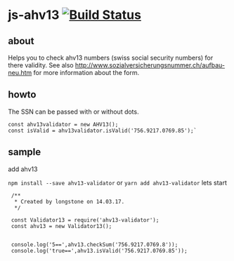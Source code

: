 # js-ahv13 [![Build Status](https://travis-ci.org/longstone/js-ahv13.svg?branch=master)](https://travis-ci.org/longstone/js-ahv13)
## about
Helps you to check ahv13 numbers (swiss social security numbers) for there validity. See also http://www.sozialversicherungsnummer.ch/aufbau-neu.htm for more information about the form.

## howto
The SSN can be passed with or without dots.
```
const ahv13validator = new AHV13();
const isValid = ahv13validator.isValid('756.9217.0769.85');`
```
## sample
add ahv13

`npm install --save ahv13-validator` or `yarn add ahv13-validator`
lets start
```
 /**
  * Created by longstone on 14.03.17.
  */
 
 const Validator13 = require('ahv13-validator');
 const ahv13 = new Validator13();
 
 
 console.log('5==',ahv13.checkSum('756.9217.0769.8'));
 console.log('true==',ahv13.isValid('756.9217.0769.85'));
 ```